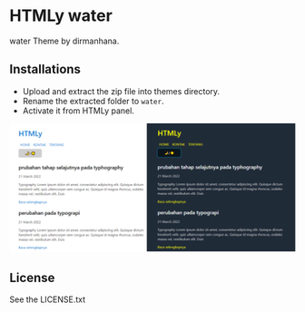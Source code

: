 # HTMLy water
water Theme by dirmanhana.


## Installations 
 -  Upload and extract the zip file into themes directory.
 -  Rename the extracted folder to `water`.
 -  Activate it from HTMLy panel.

![enter image description here][1]

## License

See the LICENSE.txt


  [1]: https://github.com/dirmanhana/htmly-water/blob/main/water.png
